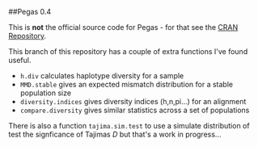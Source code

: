 ##Pegas 0.4

This is **not** the official source code for Pegas - for that see the [CRAN Repository](http://cran.r-project.org/web/packages/pegas/index.html). 

This branch of this repository has a couple of extra functions I've found useful.

* `h.div`               calculates haplotype diversity for a sample
* `MMD.stable`          gives an expected mismatch distribution for a stable population size
* `diversity.indices`   gives diversity indices (h,n,pi...) for an alignment
* `compare.diversity`   gives similar statistics across a set of populations

There is also a function `tajima.sim.test` to use a simulate distribution of test the signficance of Tajimas _D_ but that's a work in progress...
